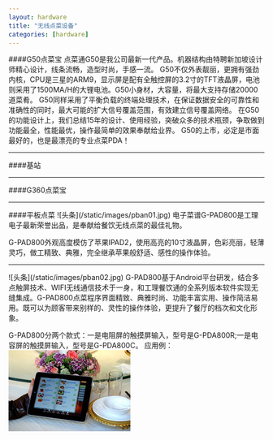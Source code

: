 ```yaml
---
layout: hardware
title: "无线点菜设备"
categories: [hardware]
---
```

####G50点菜宝
点菜通G50是我公司最新一代产品。机器结构由特聘新加坡设计师精心设计，线条流畅，造型时尚，手感一流。 
G50不仅外表靓丽，更拥有强劲内核，CPU是三星的ARM9，显示屏是配有全触控屏的3.2寸的TFT液晶屏，电池则采用了1500MA/H的大锂电池。G50小身材，大容量，将最大支持存储20000道菜肴。 
G50同样采用了平衡负载的终端处理技术，在保证数据安全的可靠性和准确性的同时，最大可能的扩大信号覆盖范围，有效建立信号覆盖网络。 
在G50的功能设计上，我们总结15年的设计、使用经验，突破众多的技术瓶颈，争取做到功能最全，性能最优，操作最简单的效果奉献给业界。 
G50的上市，必定是市面最好的，也是最漂亮的专业点菜PDA！
<hr/>
####基站
<hr/>
####G360点菜宝
<hr/>
####平板点菜
![头条](/static/images/pban01.jpg)
电子菜谱G-PAD800是工理电子最新荣誉出品，是奉献给餐饮无线点菜的最佳礼物。 

G-PAD800外观高度模仿了苹果IPAD2，使用高亮的10寸液晶屏，色彩亮丽，轻薄灵巧，做工精致、典雅，完全继承苹果般舒适、感性的操作体验。 
<hr/>
![头条](/static/images/pban02.jpg)
G-PAD800基于Android平台研发，结合多点触屏技术、WIFI无线通信技术于一身，和工理餐饮通的全系列版本软件实现无缝集成。G-PAD800点菜程序界面精致、典雅时尚、功能丰富实用、操作简洁易用。既可以为顾客带来别样的、灵性的操作体验，更提升了餐厅的档次和文化形象。 

G-PAD800分两个款式：一是电阻屏的触摸屏输入，型号是G-PDA800R;一是电容屏的触摸屏输入，型号是G-PDA800C。
应用例：
![头条](/static/images/pban03.jpg)



